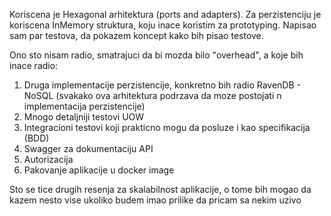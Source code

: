 Koriscena je Hexagonal arhitektura (ports and adapters). 
Za perzistenciju je koriscena InMemory struktura, koju inace koristim za prototyping.
Napisao sam par testova, da pokazem koncept kako bih pisao testove.

Ono sto nisam radio, smatrajuci da bi mozda bilo "overhead", a koje bih inace radio:
1. Druga implementacije perzistencije, konkretno bih radio RavenDB - NoSQL (svakako ova arhitektura podrzava da moze postojati n implementacija perzistencije)
2. Mnogo detaljniji testovi UOW
3. Integracioni testovi koji prakticno mogu da posluze i kao specifikacija (BDD)
4. Swagger za dokumentaciju API
5. Autorizacija
6. Pakovanje aplikacije u docker image

Sto se tice drugih resenja za skalabilnost aplikacije, o tome bih mogao da kazem nesto vise ukoliko budem imao prilike da pricam sa nekim uzivo
